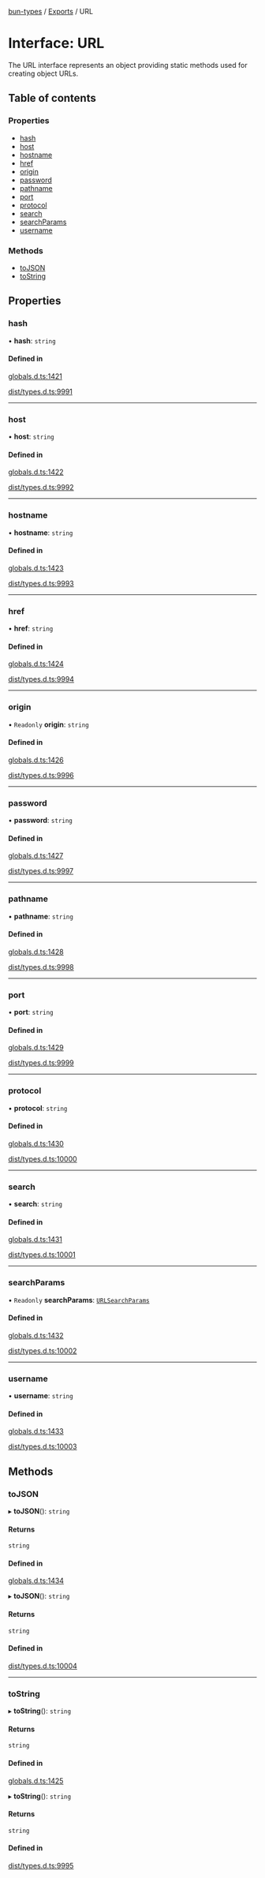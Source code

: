 [bun-types](../README.md) / [Exports](../modules.md) / URL

# Interface: URL

The URL interface represents an object providing static methods used for
creating object URLs.

## Table of contents

### Properties

- [hash](URL.md#hash)
- [host](URL.md#host)
- [hostname](URL.md#hostname)
- [href](URL.md#href)
- [origin](URL.md#origin)
- [password](URL.md#password)
- [pathname](URL.md#pathname)
- [port](URL.md#port)
- [protocol](URL.md#protocol)
- [search](URL.md#search)
- [searchParams](URL.md#searchparams)
- [username](URL.md#username)

### Methods

- [toJSON](URL.md#tojson)
- [toString](URL.md#tostring)

## Properties

### hash

• **hash**: `string`

#### Defined in

[globals.d.ts:1421](https://github.com/valgaze/bun-types/blob/5e53f27/globals.d.ts#L1421)

[dist/types.d.ts:9991](https://github.com/valgaze/bun-types/blob/5e53f27/dist/types.d.ts#L9991)

___

### host

• **host**: `string`

#### Defined in

[globals.d.ts:1422](https://github.com/valgaze/bun-types/blob/5e53f27/globals.d.ts#L1422)

[dist/types.d.ts:9992](https://github.com/valgaze/bun-types/blob/5e53f27/dist/types.d.ts#L9992)

___

### hostname

• **hostname**: `string`

#### Defined in

[globals.d.ts:1423](https://github.com/valgaze/bun-types/blob/5e53f27/globals.d.ts#L1423)

[dist/types.d.ts:9993](https://github.com/valgaze/bun-types/blob/5e53f27/dist/types.d.ts#L9993)

___

### href

• **href**: `string`

#### Defined in

[globals.d.ts:1424](https://github.com/valgaze/bun-types/blob/5e53f27/globals.d.ts#L1424)

[dist/types.d.ts:9994](https://github.com/valgaze/bun-types/blob/5e53f27/dist/types.d.ts#L9994)

___

### origin

• `Readonly` **origin**: `string`

#### Defined in

[globals.d.ts:1426](https://github.com/valgaze/bun-types/blob/5e53f27/globals.d.ts#L1426)

[dist/types.d.ts:9996](https://github.com/valgaze/bun-types/blob/5e53f27/dist/types.d.ts#L9996)

___

### password

• **password**: `string`

#### Defined in

[globals.d.ts:1427](https://github.com/valgaze/bun-types/blob/5e53f27/globals.d.ts#L1427)

[dist/types.d.ts:9997](https://github.com/valgaze/bun-types/blob/5e53f27/dist/types.d.ts#L9997)

___

### pathname

• **pathname**: `string`

#### Defined in

[globals.d.ts:1428](https://github.com/valgaze/bun-types/blob/5e53f27/globals.d.ts#L1428)

[dist/types.d.ts:9998](https://github.com/valgaze/bun-types/blob/5e53f27/dist/types.d.ts#L9998)

___

### port

• **port**: `string`

#### Defined in

[globals.d.ts:1429](https://github.com/valgaze/bun-types/blob/5e53f27/globals.d.ts#L1429)

[dist/types.d.ts:9999](https://github.com/valgaze/bun-types/blob/5e53f27/dist/types.d.ts#L9999)

___

### protocol

• **protocol**: `string`

#### Defined in

[globals.d.ts:1430](https://github.com/valgaze/bun-types/blob/5e53f27/globals.d.ts#L1430)

[dist/types.d.ts:10000](https://github.com/valgaze/bun-types/blob/5e53f27/dist/types.d.ts#L10000)

___

### search

• **search**: `string`

#### Defined in

[globals.d.ts:1431](https://github.com/valgaze/bun-types/blob/5e53f27/globals.d.ts#L1431)

[dist/types.d.ts:10001](https://github.com/valgaze/bun-types/blob/5e53f27/dist/types.d.ts#L10001)

___

### searchParams

• `Readonly` **searchParams**: [`URLSearchParams`](../modules.md#urlsearchparams)

#### Defined in

[globals.d.ts:1432](https://github.com/valgaze/bun-types/blob/5e53f27/globals.d.ts#L1432)

[dist/types.d.ts:10002](https://github.com/valgaze/bun-types/blob/5e53f27/dist/types.d.ts#L10002)

___

### username

• **username**: `string`

#### Defined in

[globals.d.ts:1433](https://github.com/valgaze/bun-types/blob/5e53f27/globals.d.ts#L1433)

[dist/types.d.ts:10003](https://github.com/valgaze/bun-types/blob/5e53f27/dist/types.d.ts#L10003)

## Methods

### toJSON

▸ **toJSON**(): `string`

#### Returns

`string`

#### Defined in

[globals.d.ts:1434](https://github.com/valgaze/bun-types/blob/5e53f27/globals.d.ts#L1434)

▸ **toJSON**(): `string`

#### Returns

`string`

#### Defined in

[dist/types.d.ts:10004](https://github.com/valgaze/bun-types/blob/5e53f27/dist/types.d.ts#L10004)

___

### toString

▸ **toString**(): `string`

#### Returns

`string`

#### Defined in

[globals.d.ts:1425](https://github.com/valgaze/bun-types/blob/5e53f27/globals.d.ts#L1425)

▸ **toString**(): `string`

#### Returns

`string`

#### Defined in

[dist/types.d.ts:9995](https://github.com/valgaze/bun-types/blob/5e53f27/dist/types.d.ts#L9995)
